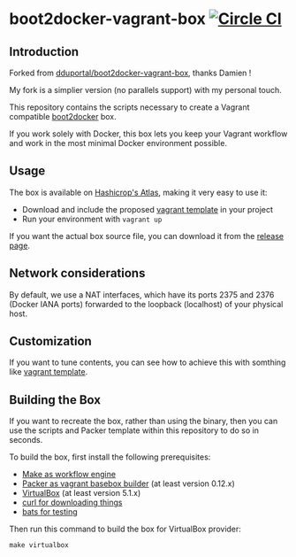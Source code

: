 # boot2docker-vagrant-box [![Circle CI](https://circleci.com/gh/AlbanMontaigu/docker-compose.svg?style=shield)](https://circleci.com/gh/AlbanMontaigu/boot2docker-vagrant-box)

## Introduction

Forked from [dduportal/boot2docker-vagrant-box](https://github.com/dduportal/boot2docker-vagrant-box), thanks Damien !

My fork is a simplier version (no parallels support) with my personal touch.

This repository contains the scripts necessary to create a Vagrant compatible [boot2docker](https://github.com/boot2docker/boot2docker) box.

If you work solely with Docker, this box lets you keep your Vagrant workflow and work in the most minimal Docker environment possible.

## Usage

The box is available on [Hashicrop's Atlas](https://atlas.hashicorp.com/AlbanMontaigu/boxes/boot2docker), making it very easy to use it:
* Download and include the proposed [vagrant template](https://github.com/AlbanMontaigu/boot2docker-vagrant-template) in your project
* Run your environment with  ```vagrant up```

If you want the actual box source file, you can download it from the [release page](https://github.com/AlbanMontaigu/boot2docker-vagrant-box/releases).

## Network considerations

By default, we use a NAT interfaces, which have its ports 2375 and 2376 (Docker IANA ports) forwarded to the loopback (localhost) of your physical host.

## Customization

If you want to tune contents, you can see how to achieve this with somthing like [vagrant template](https://github.com/AlbanMontaigu/boot2docker-vagrant-template).

## Building the Box

If you want to recreate the box, rather than using the binary, then you can use the scripts and Packer template within this repository to do so in seconds.

To build the box, first install the following prerequisites:

  * [Make as workflow engine](http://www.gnu.org/software/make/)
  * [Packer as vagrant basebox builder](http://www.packer.io) (at least version 0.12.x)
  * [VirtualBox](http://www.virtualbox.org) (at least version 5.1.x)
  * [curl for downloading things](http://curl.haxx.se)
  * [bats for testing](https://github.com/sstephenson/bats)

Then run this command to build the box for VirtualBox provider:

```
make virtualbox
```
